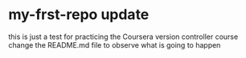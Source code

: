 # my-frst-repo update
this is just a test for practicing the Coursera version controller course
change the README.md file to observe what is going to happen
